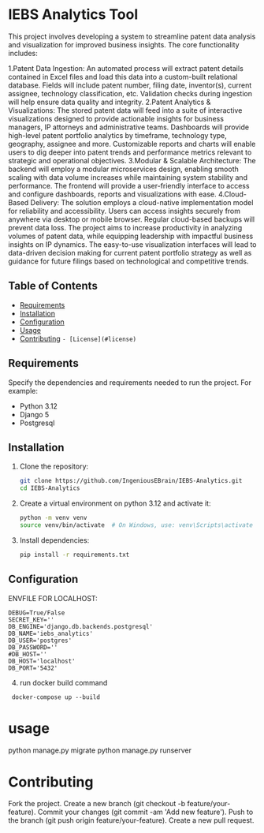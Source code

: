 # IEBS Analytics Tool

This project involves developing a system to streamline patent data analysis and visualization for improved business insights. The core functionality includes:

1.Patent Data Ingestion: An automated process will extract patent details contained in Excel files and load this data into a custom-built relational             database. Fields will include patent number, filing date, inventor(s), current assignee, technology classification, etc. Validation checks during         ingestion will help ensure data quality and integrity.
2.Patent Analytics & Visualizations: The stored patent data will feed into a suite of interactive visualizations designed to provide actionable insights         for business managers, IP attorneys and administrative teams. Dashboards will provide high-level patent portfolio analytics by timeframe,                 technology type, geography, assignee and more. Customizable reports and charts will enable users to dig deeper into patent trends and performance         metrics relevant to strategic and operational objectives.
3.Modular & Scalable Architecture: The backend will employ a modular microservices design, enabling smooth scaling with data volume increases while             maintaining system stability and performance. The frontend will provide a user-friendly interface to access and configure dashboards, reports and         visualizations with ease.
4.Cloud-Based Delivery: The solution employs a cloud-native implementation model for reliability and accessibility. Users can access insights securely          from anywhere via desktop or mobile browser. Regular cloud-based backups will prevent data loss.
      The project aims to increase productivity in analyzing volumes of patent data, while equipping leadership with impactful business insights on IP          dynamics. The easy-to-use visualization interfaces will lead to data-driven decision making for current patent portfolio strategy as well as 
      guidance for future filings based on technological and competitive trends.

## Table of Contents
- [Requirements](#requirements)
- [Installation](#installation)
- [Configuration](#configuration)
- [Usage](#usage)
- [Contributing](#contributing)
```- [License](#license)```

## Requirements
Specify the dependencies and requirements needed to run the project. For example:
- Python 3.12
- Django 5
- Postgresql  

## Installation
1. Clone the repository:
    ```bash
    git clone https://github.com/IngeniousEBrain/IEBS-Analytics.git
    cd IEBS-Analytics
    ```

2. Create a virtual environment on python 3.12 and activate it:
    ```bash
    python -m venv venv
    source venv/bin/activate  # On Windows, use: venv\Scripts\activate
    ```

3. Install dependencies:
    ```bash
    pip install -r requirements.txt
    ```

## Configuration
ENVFILE FOR LOCALHOST:
```env
DEBUG=True/False
SECRET_KEY=''
DB_ENGINE='django.db.backends.postgresql'
DB_NAME='iebs_analytics'
DB_USER='postgres'
DB_PASSWORD=''
#DB_HOST=''
DB_HOST='localhost'
DB_PORT='5432'
```
4. run docker build command
```
 docker-compose up --build
```
# usage
python manage.py migrate
python manage.py runserver

# Contributing
Fork the project.
Create a new branch (git checkout -b feature/your-feature).
Commit your changes (git commit -am 'Add new feature').
Push to the branch (git push origin feature/your-feature).
Create a new pull request.

